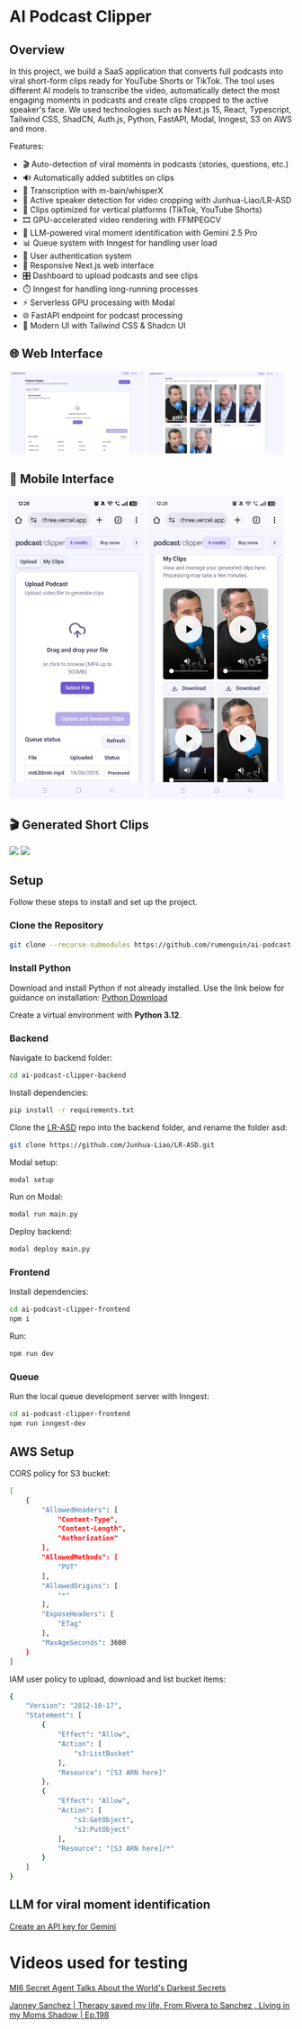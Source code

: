 # AI Podcast Clipper

## Overview

In this project, we build a SaaS application that converts full podcasts into viral short-form clips ready for YouTube Shorts or TikTok. The tool uses different AI models to transcribe the video, automatically detect the most engaging moments in podcasts and create clips cropped to the active speaker's face. We used technologies such as Next.js 15, React, Typescript, Tailwind CSS, ShadCN, Auth.js, Python, FastAPI, Modal, Inngest, S3 on AWS and more.

Features:

- 🎬 Auto-detection of viral moments in podcasts (stories, questions, etc.)
- 🔊 Automatically added subtitles on clips
- 📝 Transcription with m-bain/whisperX
- 🎯 Active speaker detection for video cropping with Junhua-Liao/LR-ASD
- 📱 Clips optimized for vertical platforms (TikTok, YouTube Shorts)
- 🎞️ GPU-accelerated video rendering with FFMPEGCV
- 🧠 LLM-powered viral moment identification with Gemini 2.5 Pro
- 📊 Queue system with Inngest for handling user load
- 👤 User authentication system
- 📱 Responsive Next.js web interface
- 🎛️ Dashboard to upload podcasts and see clips
- ⏱️ Inngest for handling long-running processes
- ⚡ Serverless GPU processing with Modal
- 🌐 FastAPI endpoint for podcast processing
- 🎨 Modern UI with Tailwind CSS & Shadcn UI

## 🌐 Web Interface

<p float="left">
  <img src="assets/1.png" width="48%" alt="Web Interface Screenshot 1" />
  <img src="assets/2.png" width="48%" alt="Web Interface Screenshot 2" />
</p>

## 📱 Mobile Interface

<p float="left">
  <img src="assets/3.jpg" width="48%" alt="Mobile Interface Screenshot 1" />
  <img src="assets/4.jpg" width="48%" alt="Mobile Interface Screenshot 2" />
</p>

## 🎬 Generated Short Clips

<img src="assets/1.gif" width="48%" />
<img src="assets/2.gif" width="48%" />


## Setup

Follow these steps to install and set up the project.

### Clone the Repository

```bash
git clone --recurse-submodules https://github.com/rumenguin/ai-podcast-clipper.git
```

### Install Python

Download and install Python if not already installed. Use the link below for guidance on installation:
[Python Download](https://www.python.org/downloads/)

Create a virtual environment with **Python 3.12**.

### Backend

Navigate to backend folder:

```bash
cd ai-podcast-clipper-backend
```

Install dependencies:

```bash
pip install -r requirements.txt
```

Clone the [LR-ASD](https://github.com/Junhua-Liao/LR-ASD) repo into the backend folder, and rename the folder asd:

```bash
git clone https://github.com/Junhua-Liao/LR-ASD.git
```

Modal setup:

```bash
modal setup
```

Run on Modal:

```bash
modal run main.py
```

Deploy backend:

```bash
modal deploy main.py
```

### Frontend

Install dependencies:

```bash
cd ai-podcast-clipper-frontend
npm i
```

Run:

```bash
npm run dev
```

### Queue

Run the local queue development server with Inngest:

```bash
cd ai-podcast-clipper-frontend
npm run inngest-dev
```

## AWS Setup

CORS policy for S3 bucket:

```bash
[
    {
        "AllowedHeaders": [
            "Content-Type",
            "Content-Length",
            "Authorization"
        ],
        "AllowedMethods": [
            "PUT"
        ],
        "AllowedOrigins": [
            "*"
        ],
        "ExposeHeaders": [
            "ETag"
        ],
        "MaxAgeSeconds": 3600
    }
]
```

IAM user policy to upload, download and list bucket items:

```bash
{
    "Version": "2012-10-17",
    "Statement": [
        {
            "Effect": "Allow",
            "Action": [
                "s3:ListBucket"
            ],
            "Resource": "[S3 ARN here]"
        },
        {
            "Effect": "Allow",
            "Action": [
                "s3:GetObject",
                "s3:PutObject"
            ],
            "Resource": "[S3 ARN here]/*"
        }
    ]
}
```

## LLM for viral moment identification

[Create an API key for Gemini](https://ai.google.dev/gemini-api/docs/quickstart?lang=python)

# Videos used for testing

[MI6 Secret Agent Talks About the World's Darkest Secrets](https://www.youtube.com/watch?v=-vMgbJ6WqN4)

[Janney Sanchez | Therapy saved my life, From Rivera to Sanchez , Living in my Moms Shadow | Ep.198](https://www.youtube.com/watch?v=SOG0GmKts_I)
